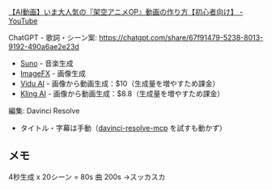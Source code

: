 [【AI動画】いま大人気の『架空アニメOP』動画の作り方【初心者向け】 - YouTube](https://www.youtube.com/watch?v=bP5v_1Z1upE)


ChatGPT - 歌詞・シーン案:
https://chatgpt.com/share/67f91479-5238-8013-9192-490a6ae2e23d

- [Suno](https://suno.com/) - 音楽生成
- [ImageFX](https://labs.google/fx/ja/tools/image-fx) - 画像生成
- [Vidu AI](https://www.vidu.com/create) - 画像から動画生成：$10（生成量を増やすため課金）
- [Kling AI](https://www.klingai.com/global/) - 画像から動画生成：$8.8（生成量を増やすため課金）


編集: Davinci Resolve
- タイトル・字幕は手動（[davinci-resolve-mcp](https://github.com/samuelgursky/davinci-resolve-mcp) を試すも動かず） 

## メモ
4秒生成 x 20シーン = 80s
曲 200s
→スッカスカ